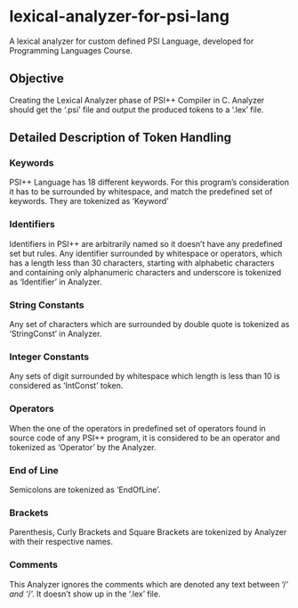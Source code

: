 # lexical-analyzer-for-psi-lang
A lexical analyzer for custom defined PSI Language, developed for Programming Languages Course.


## Objective
Creating the Lexical Analyzer phase of PSI++ Compiler in C. Analyzer should get the ‘.psi’ file and output the produced tokens to a ‘.lex’ file.

## Detailed Description of Token Handling

### Keywords
PSI++ Language has 18 different keywords. For this program’s consideration it has to be surrounded by whitespace, and match the predefined set of keywords. They are tokenized as ‘Keyword’
### Identifiers
Identifiers in PSI++ are arbitrarily named so it doesn’t have any predefined set but rules. Any identifier surrounded by whitespace or operators, which has a length less than 30 characters, starting with alphabetic characters and containing only alphanumeric characters and underscore is tokenized as ‘Identifier’ in Analyzer.  
### String Constants
Any set of characters which are surrounded by double quote is tokenized as ‘StringConst’ in Analyzer.
### Integer Constants
Any sets of digit surrounded by whitespace which length is less than 10 is considered as ‘IntConst’ token.
### Operators
When the one of the operators in predefined set of operators found in source code of any PSI++ program, it is considered to be an operator and tokenized as ‘Operator’ by the Analyzer.
### End of Line
Semicolons are tokenized as ‘EndOfLine’.
### Brackets
Parenthesis, Curly Brackets and Square Brackets are tokenized by Analyzer with their respective names.
### Comments
This Analyzer ignores the comments which are denoted any text between ‘/*’ and ‘*/’. It doesn’t show up in the ‘.lex’ file.
